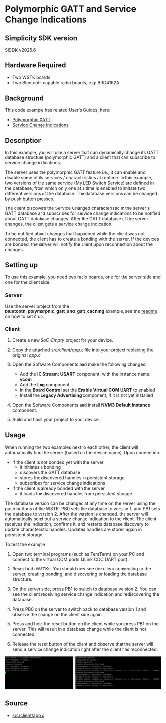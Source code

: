 
# Polymorphic GATT and Service Change Indications


## Simplicity SDK version

SiSDK v2025.6

## Hardware Required

- Two WSTK boards
- Two Bluetooth capable radio boards, e.g: BRD4162A

## Background

This code example has related User's Guides, here:

* [Polymorphic GATT](https://docs.silabs.com/bluetooth/3.2/general/gatt-protocol/polymorphic-gatt)
* [Service Change Indications](https://docs.silabs.com/bluetooth/3.2/general/gatt-protocol/service-change-indication)

## Description

In this example, you will use a server that can dynamically change its GATT database structure (polymorphic GATT) and a client that can subscribe to service change indications.

The server uses the polymorphic GATT feature i.e., it can enable and disable some of its services / characteristics at runtime. In this example, two versions of the same service (My LED Switch Service) are defined in the database, from which only one at a time is enabled to imitate two different versions of the database. The database versions can be changed by push button presses.

The client discovers the Service Changed characteristic in the server's GATT database and subscribes for service change indications to be notified about GATT database changes. After the GATT database of the server changes, the client gets a service change indication.

To be notified about changes that happened while the client was not connected, the client has to create a bonding with the server. If the devices are bonded, the server will notify the client upon reconnection about the changes.

## Setting up

To use this example, you need two radio boards, one for the server side and one for the client side.

### Server

Use the server project from the **bluetooth_polymorphic_gatt_and_gatt_caching** example, see the [readme](../bluetooth_polymorphic_gatt_and_gatt_caching/readme.md) on how to set it up.

### Client

1. Create a new *SoC-Empty* project for your device.

2. Copy the attached *src/client/app.c* file into your project replacing the original *app.c*.

3. Open the Software Components and make the following changes:
              
    - Add the **IO Stream: USART** component, with the instance name: **vcom**
    - Add the **Log** component
    - In the **Board Control** set the **Enable Virtual COM UART** to enabled
    - Install the **Legacy Advertising** component, if it is not yet installed
4. Open the Software Components and install **NVM3 Default Instance** component.
   
5. Build and flash your project to your device.

## Usage

When running the two examples next to each other, the client will automatically find the server (based on the device name). Upon connection

* If the client is not bonded yet with the server
  * it initiates a bonding
  * discovers the GATT database
  * stores the discovered handles in persistent storage
  * subscribes for service change indications
* If the client is already bonded with the server
  * it loads the discovered handles from persistent storage

The database version can be changed at any time on the server using the push buttons of the WSTK. PB0 sets the database to version 1, and PB1 sets the database to version 2. After the version is changed, the server will automatically send out a service change indication to the client. The client receives the indication, confirms it, and restarts database discovery to update characteristic handles. Updated handles are stored again in persistent storage.

To test the example

1. Open two terminal programs (such as TeraTerm) on your PC and connect to the virtual COM ports (JLink CDC UART port).

2. Reset both WSTKs. You should now see the client connecting to the server, creating bonding, and discovering or loading the database structure.

3. On the server side, press PB1 to switch to database version 2. You can see the client receiving service change indication and rediscovering the database.

4. Press PB0 on the server to switch back to database version 1 and observe the change on the client side again.

5. Press and hold the reset button on the client while you press PB1 on the server. This will result in a database change while the client is not connected.

6. Release the reset button of the client and observe that the server will send a service change indication right after the client has reconnected.

![Log of the server and the client](images/log.png)



## Source

* [src/client/app.c](src/client/app.c)

